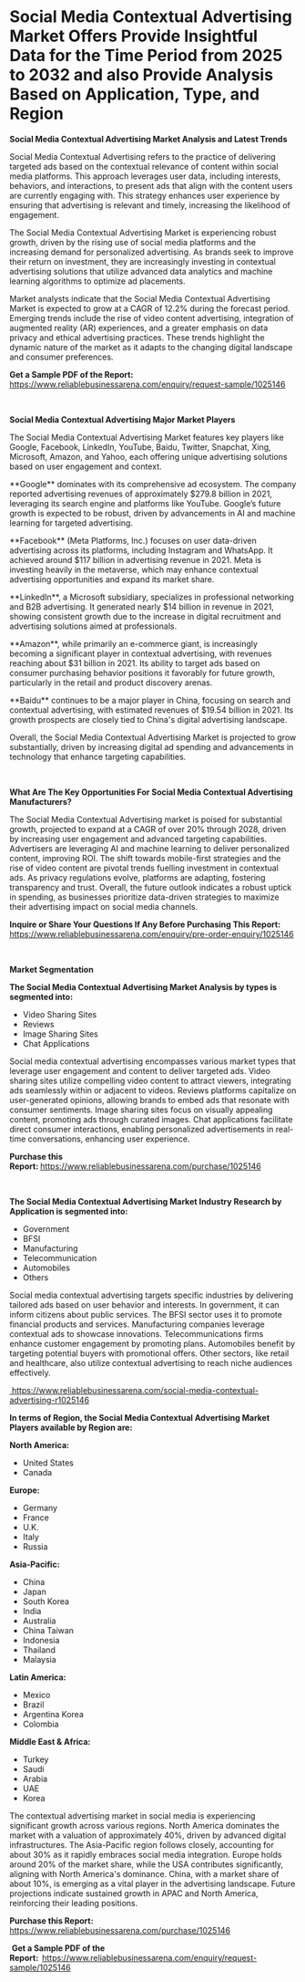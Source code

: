 <p><h1>Social Media Contextual Advertising Market Offers Provide Insightful Data for the Time Period from 2025 to 2032 and also Provide Analysis Based on Application, Type, and Region</h1></p><p><strong>Social Media Contextual Advertising Market Analysis and Latest Trends</strong></p>
<p><p>Social Media Contextual Advertising refers to the practice of delivering targeted ads based on the contextual relevance of content within social media platforms. This approach leverages user data, including interests, behaviors, and interactions, to present ads that align with the content users are currently engaging with. This strategy enhances user experience by ensuring that advertising is relevant and timely, increasing the likelihood of engagement.</p><p>The Social Media Contextual Advertising Market is experiencing robust growth, driven by the rising use of social media platforms and the increasing demand for personalized advertising. As brands seek to improve their return on investment, they are increasingly investing in contextual advertising solutions that utilize advanced data analytics and machine learning algorithms to optimize ad placements.</p><p>Market analysts indicate that the Social Media Contextual Advertising Market is expected to grow at a CAGR of 12.2% during the forecast period. Emerging trends include the rise of video content advertising, integration of augmented reality (AR) experiences, and a greater emphasis on data privacy and ethical advertising practices. These trends highlight the dynamic nature of the market as it adapts to the changing digital landscape and consumer preferences.</p></p>
<p><strong>Get a Sample PDF of the Report:&nbsp;</strong> <a href="https://www.reliablebusinessarena.com/enquiry/request-sample/1025146?utm_campaign=3262&utm_medium=2&utm_source=Github&utm_content=ia&utm_term=18042025&utm_id=social-media-contextual-advertising">https://www.reliablebusinessarena.com/enquiry/request-sample/1025146</a></p>
<p>&nbsp;</p>
<p><strong>Social Media Contextual Advertising Major Market Players</strong></p>
<p><p>The Social Media Contextual Advertising Market features key players like Google, Facebook, LinkedIn, YouTube, Baidu, Twitter, Snapchat, Xing, Microsoft, Amazon, and Yahoo, each offering unique advertising solutions based on user engagement and context.</p><p>**Google** dominates with its comprehensive ad ecosystem. The company reported advertising revenues of approximately $279.8 billion in 2021, leveraging its search engine and platforms like YouTube. Google’s future growth is expected to be robust, driven by advancements in AI and machine learning for targeted advertising.</p><p>**Facebook** (Meta Platforms, Inc.) focuses on user data-driven advertising across its platforms, including Instagram and WhatsApp. It achieved around $117 billion in advertising revenue in 2021. Meta is investing heavily in the metaverse, which may enhance contextual advertising opportunities and expand its market share.</p><p>**LinkedIn**, a Microsoft subsidiary, specializes in professional networking and B2B advertising. It generated nearly $14 billion in revenue in 2021, showing consistent growth due to the increase in digital recruitment and advertising solutions aimed at professionals.</p><p>**Amazon**, while primarily an e-commerce giant, is increasingly becoming a significant player in contextual advertising, with revenues reaching about $31 billion in 2021. Its ability to target ads based on consumer purchasing behavior positions it favorably for future growth, particularly in the retail and product discovery arenas.</p><p>**Baidu** continues to be a major player in China, focusing on search and contextual advertising, with estimated revenues of $19.54 billion in 2021. Its growth prospects are closely tied to China's digital advertising landscape.</p><p>Overall, the Social Media Contextual Advertising Market is projected to grow substantially, driven by increasing digital ad spending and advancements in technology that enhance targeting capabilities.</p></p>
<p>&nbsp;</p>
<p><strong>What Are The Key Opportunities For Social Media Contextual Advertising Manufacturers?</strong></p>
<p><p>The Social Media Contextual Advertising market is poised for substantial growth, projected to expand at a CAGR of over 20% through 2028, driven by increasing user engagement and advanced targeting capabilities. Advertisers are leveraging AI and machine learning to deliver personalized content, improving ROI. The shift towards mobile-first strategies and the rise of video content are pivotal trends fuelling investment in contextual ads. As privacy regulations evolve, platforms are adapting, fostering transparency and trust. Overall, the future outlook indicates a robust uptick in spending, as businesses prioritize data-driven strategies to maximize their advertising impact on social media channels.</p></p>
<p><strong>Inquire or Share Your Questions If Any Before Purchasing This Report:</strong> <a href="https://www.reliablebusinessarena.com/enquiry/pre-order-enquiry/1025146?utm_campaign=3262&utm_medium=2&utm_source=Github&utm_content=ia&utm_term=18042025&utm_id=social-media-contextual-advertising">https://www.reliablebusinessarena.com/enquiry/pre-order-enquiry/1025146</a></p>
<p>&nbsp;</p>
<p><strong>Market Segmentation</strong></p>
<p><strong>The Social Media Contextual Advertising Market Analysis by types is segmented into:</strong></p>
<p><ul><li>Video Sharing Sites</li><li>Reviews</li><li>Image Sharing Sites</li><li>Chat Applications</li></ul></p>
<p><p>Social media contextual advertising encompasses various market types that leverage user engagement and content to deliver targeted ads. Video sharing sites utilize compelling video content to attract viewers, integrating ads seamlessly within or adjacent to videos. Reviews platforms capitalize on user-generated opinions, allowing brands to embed ads that resonate with consumer sentiments. Image sharing sites focus on visually appealing content, promoting ads through curated images. Chat applications facilitate direct consumer interactions, enabling personalized advertisements in real-time conversations, enhancing user experience.</p></p>
<p><strong>Purchase this Report:&nbsp;</strong><a href="https://www.reliablebusinessarena.com/purchase/1025146?utm_campaign=3262&utm_medium=2&utm_source=Github&utm_content=ia&utm_term=18042025&utm_id=social-media-contextual-advertising">https://www.reliablebusinessarena.com/purchase/1025146</a></p>
<p>&nbsp;</p>
<p><strong>The Social Media Contextual Advertising Market Industry Research by Application is segmented into:</strong></p>
<p><ul><li>Government</li><li>BFSI</li><li>Manufacturing</li><li>Telecommunication</li><li>Automobiles</li><li>Others</li></ul></p>
<p><p>Social media contextual advertising targets specific industries by delivering tailored ads based on user behavior and interests. In government, it can inform citizens about public services. The BFSI sector uses it to promote financial products and services. Manufacturing companies leverage contextual ads to showcase innovations. Telecommunications firms enhance customer engagement by promoting plans. Automobiles benefit by targeting potential buyers with promotional offers. Other sectors, like retail and healthcare, also utilize contextual advertising to reach niche audiences effectively.</p></p>
<p><a href="https://www.reliablebusinessarena.com/social-media-contextual-advertising-r1025146?utm_campaign=3262&utm_medium=2&utm_source=Github&utm_content=ia&utm_term=18042025&utm_id=social-media-contextual-advertising">&nbsp;https://www.reliablebusinessarena.com/social-media-contextual-advertising-r1025146</a></p>
<p><strong>In terms of Region, the Social Media Contextual Advertising Market Players available by Region are:</strong></p>
<p>
    <p> <strong> North America: </strong>
        <ul>
            <li>United States</li>
            <li>Canada</li>
        </ul>
        </p> 
    <p> <strong> Europe: </strong>
        <ul>
            <li>Germany</li>
            <li>France</li>
            <li>U.K.</li>
            <li>Italy</li>
            <li>Russia</li>
        </ul>
        </p> 
    <p> <strong> Asia-Pacific: </strong>
        <ul>
            <li>China</li>
            <li>Japan</li>
            <li>South Korea</li>
            <li>India</li>
            <li>Australia</li>
            <li>China Taiwan</li>
            <li>Indonesia</li>
            <li>Thailand</li>
            <li>Malaysia</li>
        </ul>
        </p> 
    <p> <strong> Latin America: </strong>
        <ul>
            <li>Mexico</li>
            <li>Brazil</li>
            <li>Argentina Korea</li>
            <li>Colombia</li>
        </ul>
        </p> 
    <p> <strong> Middle East & Africa: </strong>
        <ul>
            <li>Turkey</li>
            <li>Saudi</li>
            <li>Arabia</li>
            <li>UAE</li>
            <li>Korea</li>
        </ul>
    </p>
    </p>
<p><p>The contextual advertising market in social media is experiencing significant growth across various regions. North America dominates the market with a valuation of approximately 40%, driven by advanced digital infrastructures. The Asia-Pacific region follows closely, accounting for about 30% as it rapidly embraces social media integration. Europe holds around 20% of the market share, while the USA contributes significantly, aligning with North America's dominance. China, with a market share of about 10%, is emerging as a vital player in the advertising landscape. Future projections indicate sustained growth in APAC and North America, reinforcing their leading positions.</p></p>
<p><strong>Purchase this Report: </strong><a href="https://www.reliablebusinessarena.com/purchase/1025146?utm_campaign=3262&utm_medium=2&utm_source=Github&utm_content=ia&utm_term=18042025&utm_id=social-media-contextual-advertising">https://www.reliablebusinessarena.com/purchase/1025146</a></p>
<p>&nbsp;<strong>Get a Sample PDF of the Report:&nbsp;&nbsp;</strong><a href="https://www.reliablebusinessarena.com/enquiry/request-sample/1025146?utm_campaign=3262&utm_medium=2&utm_source=Github&utm_content=ia&utm_term=18042025&utm_id=social-media-contextual-advertising">https://www.reliablebusinessarena.com/enquiry/request-sample/1025146</a></p>
<p><strong></strong></p>
<p><p></p><p></p><p></p></p>